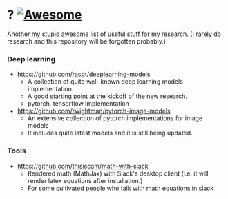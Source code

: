 # ? [![Awesome](https://awesome.re/badge.svg)](https://awesome.re)
Another my stupid awesome list of useful stuff for my research. (I rarely do research and this repository will be forgotten probably.)

### Deep learning
- https://github.com/rasbt/deeplearning-models
  - A collection of quite well-known deep learning models implementation.
  - A good starting point at the kickoff of the new research.
  - pytorch, tensorflow implementation
- https://github.com/rwightman/pytorch-image-models
  - An extensive collection of pytorch implementations for image models
  - It includes quite latest models and it is still being updated.

### Tools
- https://github.com/thisiscam/math-with-slack
  - Rendered math (MathJax) with Slack's desktop client (i.e. it will render latex equations after installation.)
  - For some cultivated people who talk with math equations in slack
